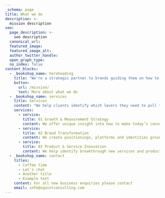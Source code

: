 ```yaml
---
_schema: page
title: What we do
description: >-
  mission description
seo:
  page_description: >-
    seo description
  canonical_url:
  featured_image:
  featured_image_alt:
  author_twitter_handle:
  open_graph_type:
  no_index: false
content_blocks:
  - _bookshop_name: heroheading
    title: "We're a strategic partner to brands guiding them on how to tap into today's biggest growth driver: happiness, health and wellbeing."
    button:
      url: /mission/
      text: More about what we do
  - _bookshop_name: services
    title: Services
    content: "We help clients identify which levers they need to pull to take the next successful step in their journey and keep growing. Our offering is organized around three core services:"
    services:
      - service:
        title: 01 Growth & Measurement Strategy
        content: We offer unique insight into how to make today’s consumer happy, and how to effectively measure healthy growth.
      - service:
        title: 02 Brand Transformation
        content: We create positionings, platforms and identities grounded in the principles of modern happiness branding.
      - service:
        title: 03 Product & Service Innovation
        content: We help identify breakthrough new services and products that can light up consumers and unlock new opportunities.
  - _bookshop_name: contact
    titles:
      - Coffee time
      - Let's chat
      - Another title
      - Example text
    content: For all new business enquiries please contact
    email: info@squintconsulting.com
---
```

